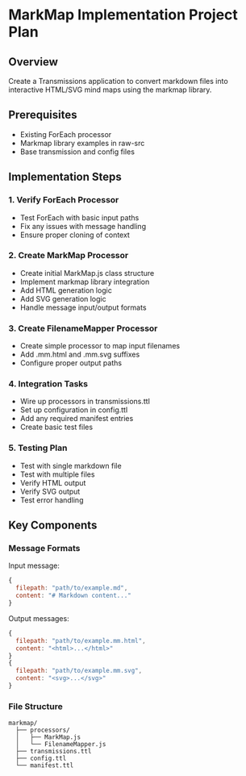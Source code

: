 # MarkMap Implementation Project Plan

## Overview
Create a Transmissions application to convert markdown files into interactive HTML/SVG mind maps using the markmap library.

## Prerequisites
- Existing ForEach processor
- Markmap library examples in raw-src
- Base transmission and config files

## Implementation Steps

### 1. Verify ForEach Processor
- Test ForEach with basic input paths
- Fix any issues with message handling
- Ensure proper cloning of context

### 2. Create MarkMap Processor
- Create initial MarkMap.js class structure
- Implement markmap library integration
- Add HTML generation logic
- Add SVG generation logic 
- Handle message input/output formats

### 3. Create FilenameMapper Processor
- Create simple processor to map input filenames
- Add .mm.html and .mm.svg suffixes
- Configure proper output paths

### 4. Integration Tasks
- Wire up processors in transmissions.ttl
- Set up configuration in config.ttl
- Add any required manifest entries
- Create basic test files

### 5. Testing Plan
- Test with single markdown file
- Test with multiple files
- Verify HTML output
- Verify SVG output
- Test error handling

## Key Components

### Message Formats
Input message:
```javascript
{
  filepath: "path/to/example.md",
  content: "# Markdown content..."
}
```

Output messages:
```javascript
{
  filepath: "path/to/example.mm.html",
  content: "<html>...</html>"
}
{
  filepath: "path/to/example.mm.svg", 
  content: "<svg>...</svg>"
}
```

### File Structure
```
markmap/
  ├── processors/
  │   ├── MarkMap.js
  │   └── FilenameMapper.js
  ├── transmissions.ttl
  ├── config.ttl
  └── manifest.ttl
```
